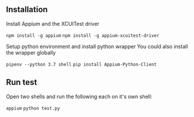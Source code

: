 ## Installation

Install Appium and the XCUITest driver

`npm install -g appium`
`npm install -g appium-xcuitest-driver`

Setup python environment and install python wrapper
You could also install the wrapper globally

`pipenv --python 3.7 shell`
`pip install Appium-Python-Client`

## Run test

Open two shells and run the following each on it's own shell:

`appium`
`python test.py`